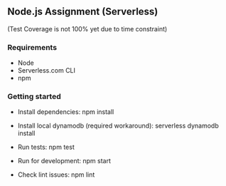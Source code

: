## Node.js Assignment (Serverless)

(Test Coverage is not 100% yet due to time constraint)

### Requirements
- Node
- Serverless.com CLI
- npm

### Getting started

- Install dependencies: npm install

- Install local dynamodb (required workaround): serverless dynamodb install

- Run tests: npm test

- Run for development: npm start

- Check lint issues: npm lint


